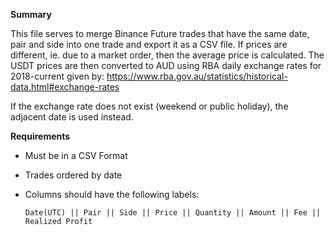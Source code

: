 **Summary**

This file serves to merge Binance Future trades that have the same date, pair and side into one trade and export it as a CSV file. If prices are different, ie. due to a market order, then the average price is calculated. The USDT prices are then converted to AUD using RBA daily exchange rates for 2018-current given by:
https://www.rba.gov.au/statistics/historical-data.html#exchange-rates

If the exchange rate does not exist (weekend or public holiday), the adjacent date is used instead.


**Requirements**
*   Must be in a CSV Format
*   Trades ordered by date
*   Columns should have the following labels: 
    
    `Date(UTC) || Pair || Side || Price || Quantity || Amount || Fee || Realized Profit`
